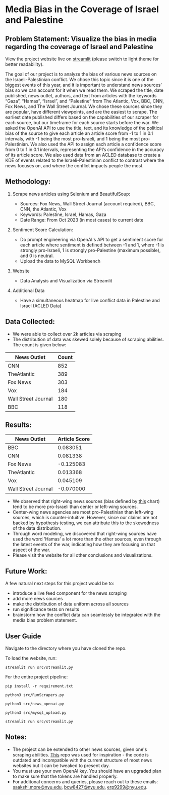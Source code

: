 # Media Bias in the Coverage of Israel and Palestine
## Problem Statement: Visualize the bias in media regarding the coverage of Israel and Palestine

View the project website live on [streamlit](https://media-bias-israel-palestine.streamlit.app/) (please switch to light theme for better readability).

The goal of our project is to analyze the bias of various news sources on the Israeli-Palestinian conflict. We chose this topic since it is one of the biggest events of this year, and it is important to understand news sources’ bias so we can account for it when we read them. We scraped the title, date published, news outlet, authors, and text from articles with the keywords “Gaza”, “Hamas”, “Israel”, and “Palestine” from The Atlantic, Vox, BBC, CNN, Fox News, and The Wall Street Journal. We chose these sources since they are popular, have different viewpoints, and are the easiest to scrape. The earliest date published differs based on the capabilities of our scraper for each source, but our timeframe for each source starts before the war. We asked the OpenAI API to use the title, text, and its knowledge of the political bias of the source to give each article an article score from -1 to 1 in 0.1 intervals, with -1 being the most pro-Israeli, and 1 being the most pro-Palestinian. We also used the API to assign each article a confidence score from 0 to 1 in 0.1 intervals, representing the API’s confidence in the accuracy of its article score. We also used data from an ACLED database to create a KDE of events related to the Israeli-Palestinian conflict to contrast where the news focuses on, and where the conflict impacts people the most. 

## Methodology:
1. Scrape news articles using Selenium and BeautifulSoup:
    * Sources: Fox News, Wall Street Journal (account required), BBC, CNN, the Atlantic, Vox
    * Keywords: Palestine, Israel, Hamas, Gaza
    * Date Range: From Oct 2023 (in most cases) to current date
    
2. Sentiment Score Calculation:
    * Do prompt engineering via OpenAI's API to get a sentiment score for each article where sentiment is defined between -1 and 1, where -1 is strongly pro-Israeli, 1 is strongly pro-Palestine (maximum possible), and 0 is neutral. 
    * Upload the data to MySQL Workbench
    
3. Website
    * Data Analysis and Visualization via Streamlit
    
    
4. Additional Data
    * Have a simultaneous heatmap for live conflict data in Palestine and Israel (ACLED Data)

## Data Collected:
* We were able to collect over 2k articles via scraping
* The distribution of data was skewed solely because of scraping abilities. The count is given below:

| News Outlet          | Count |
|----------------------|-------|
| CNN                  | 852   |
| TheAtlantic          | 389   |
| Fox News             | 303   |
| Vox                  | 184   |
| Wall Street Journal  | 180   |
| BBC                  | 118   |



## Results:
| News Outlet          | Article Score |
|----------------------|---------------|
| BBC                  | 0.083051      |
| CNN                  | 0.081338      |
| Fox News             | -0.125083     |
| TheAtlantic          | 0.013368      |
| Vox                  | 0.045109      |
| Wall Street Journal  | -0.070000     |

* We observed that right-wing news sources (bias defined by [this](https://www.allsides.com/media-bias) chart) tend to be more pro-Israeli than center or left-wing sources.
* Center-wing news agencies are most pro-Palestinian than left-wing sources, which is counter-intuitive. However, since our claims are not backed by hypothesis testing, we can attribute this to the skewedness of the data distribution.
* Through word modeling, we discovered that right-wing sources have used the word 'Hamas' a lot more than the other sources, even through the latest events of the war, indicating how they are focusing on that aspect of the war. 
* Please visit the website for all other conclusions and visualizations. 


## Future Work:
A few natural next steps for this project would be to:
* introduce a live feed component for the news scraping
* add more news sources
* make the distribution of data uniform across all sources
* run significance tests on results
* brainstorm how the conflict data can seamlessly be integrated with the media bias problem statement. 


## User Guide
Navigate to the directory where you have cloned the repo. 

To load the website, run:
```
streamlit run src/streamlit.py
```

For the entire project pipeline:
```
pip install -r requirement.txt
```
```
python3 src/RunScrapers.py
```
```
python3 src/news_openai.py
```
```
python3 src/mysql_upload.py
```
```
streamlit run src/streamlit.py
```



## Notes:
* The project can be extended to other news sources, given one's scraping abilities. [This](https://github.com/the-dataface/Newspaper-Scrapers) repo was used for inspiration - the code is outdated and incompatible with the current structure of most news websites but it can be tweaked to present day. 
* You must use your own OpenAI key. You should have an upgraded plan to make sure that the tokens are handled properly.
* For additonal concerns and queries, please reach out to these emails: saakshi.more@nyu.edu, bcw8427@nyu.edu, erp9299@nyu.edu. 



